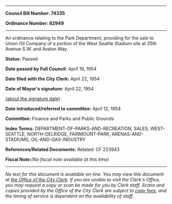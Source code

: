 

********

**Council Bill Number: 74335**
   
**Ordinance Number: 82949**
********

 An ordinance relating to the Park Department; providing for the sale to Union Oil Company of a portion of the West Seattle Stadium site at 35th Avenue S.W. and Avalon Way.

**Status:** Passed
   
**Date passed by Full Council:** April 19, 1954
   
**Date filed with the City Clerk:** April 22, 1954
   
**Date of Mayor's signature:** April 22, 1954
   
[(about the signature date)](/~public/approvaldate.htm)
   
   
   
**Date introduced/referred to committee:** April 12, 1954
   
**Committee:** Finance and Parks and Public Grounds
   
   
**Index Terms:** DEPARTMENT-OF-PARKS-AND-RECREATION, SALES, WEST-SEATTLE, NORTH-DELRIDGE, FAIRMOUNT-PARK, ARENAS-AND-STADIUMS, OIL-AND-GAS-INDUSTRY

**References/Related Documents:** Related: CF 223943

**Fiscal Note:**_(No fiscal note available at this time)_
********

_No text for this document is available on-line. You may view this document at [the Office of the City Clerk](http://www.seattle.gov/leg/clerk/contactUs.htm). If you are unable to visit the Clerk's Office, you may request a copy or scan be made for you by Clerk staff. Scans and copies provided by the Office of the City Clerk are subject to [copy fees](http://clerk.seattle.gov/~public/clerkfees.htm), and the timing of service is dependent on the availability of staff._

